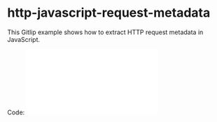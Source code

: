# http-javascript-request-metadata

This Gitlip example shows how to extract HTTP request metadata in JavaScript.

Code:
![](./worker.js)
